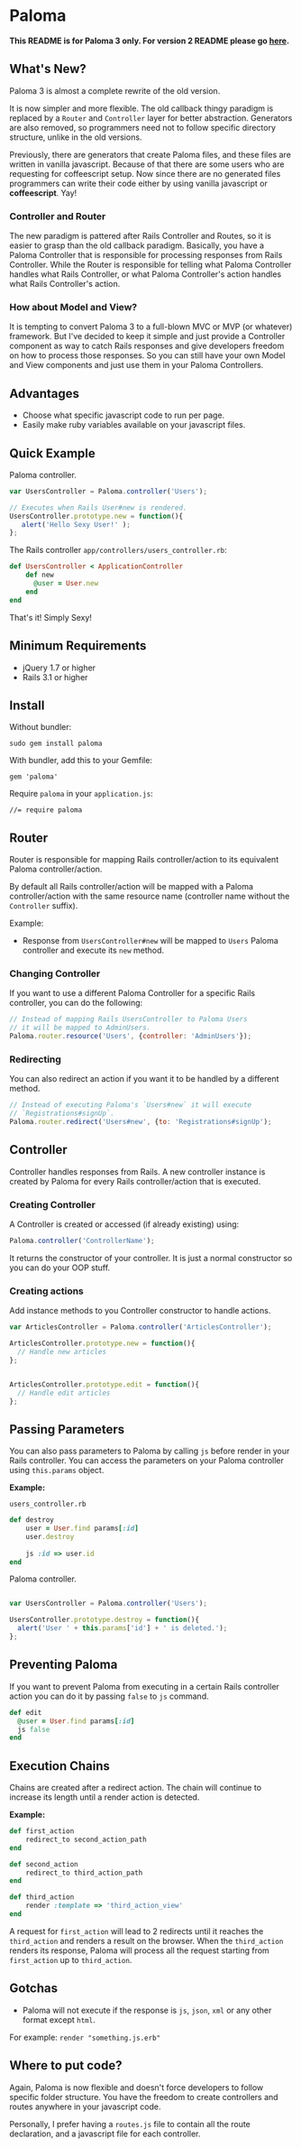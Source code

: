 # Paloma

**This README is for Paloma 3 only. 
For version 2 README please go [here](https://github.com/kbparagua/paloma/blob/2.0/README.md).**


## What's New?
Paloma 3 is almost a complete rewrite of the old version.

It is now simpler and more flexible. The old callback thingy paradigm is replaced by a `Router` and `Controller` layer for better abstraction. Generators are also removed, so programmers need not to follow specific directory structure, unlike in the old versions.

Previously, there are generators that create Paloma files, and these files are written in vanilla javascript. Because of that there are some users who are requesting for coffeescript setup. Now since there are no generated files programmers can write their code either by using vanilla javascript or **coffeescript**. Yay!

### Controller and Router
The new paradigm is pattered after Rails Controller and Routes, so it is easier to grasp than the old callback paradigm. Basically, you have a Paloma Controller that is responsible for processing responses from Rails Controller. While the Router is responsible for telling what Paloma Controller handles what Rails Controller, or what Paloma Controller's action handles what Rails Controller's action. 


### How about Model and View?

It is tempting to convert Paloma 3 to a full-blown MVC or MVP (or whatever) framework. But I've decided to keep it simple and just provide a Controller component as way to catch Rails responses and give developers freedom on how to process those responses. So you can still have your own Model and View components and just use them in your Paloma Controllers.


## Advantages
* Choose what specific javascript code to run per page.
* Easily make ruby variables available on your javascript files.


## Quick Example

Paloma controller.

```javascript
var UsersController = Paloma.controller('Users');

// Executes when Rails User#new is rendered.
UsersController.prototype.new = function(){
   alert('Hello Sexy User!' );
};
```
 
The Rails controller `app/controllers/users_controller.rb`:

```ruby
def UsersController < ApplicationController
    def new
      @user = User.new
    end
end
```

That's it! Simply Sexy!

Minimum Requirements
-
* jQuery 1.7 or higher
* Rails 3.1 or higher


## Install

Without bundler:
```
sudo gem install paloma
```

With bundler, add this to your Gemfile:
```
gem 'paloma'
```


Require `paloma` in your `application.js`:
```
//= require paloma
```


## Router

Router is responsible for mapping Rails controller/action to its equivalent Paloma controller/action.

By default all Rails controller/action will be mapped with a Paloma controller/action with the same resource name (controller name without the `Controller` suffix).

Example:
* Response from `UsersController#new` will be mapped to `Users` Paloma controller and execute its `new` method.

### Changing Controller

If you want to use a different Paloma Controller for a specific Rails controller, you can do the following:

```javascript
// Instead of mapping Rails UsersController to Paloma Users
// it will be mapped to AdminUsers.
Paloma.router.resource('Users', {controller: 'AdminUsers'});
```

### Redirecting

You can also redirect an action if you want it to be handled by a different method.

```javascript
// Instead of executing Paloma's `Users#new` it will execute
// `Registrations#signUp`.
Paloma.router.redirect('Users#new', {to: 'Registrations#signUp');
```

## Controller

Controller handles responses from Rails. A new controller instance is created by Paloma for every Rails controller/action that is executed.

### Creating Controller

A Controller is created or accessed (if already existing) using:

```javascript
Paloma.controller('ControllerName');
``` 

It returns the constructor of your controller. It is just a normal constructor so you can do your OOP stuff.


### Creating actions

Add instance methods to you Controller constructor to handle actions.

```javascript
var ArticlesController = Paloma.controller('ArticlesController');

ArticlesController.prototype.new = function(){
  // Handle new articles
};


ArticlesController.prototype.edit = function(){
  // Handle edit articles
};
```

## Passing Parameters

You can also pass parameters to Paloma by calling `js` before render in your Rails controller. You can access the parameters on your Paloma controller using `this.params` object.

**Example:**

`users_controller.rb`
```ruby
def destroy
    user = User.find params[:id]
    user.destroy
    
    js :id => user.id
end
```

Paloma controller.

```javascript

var UsersController = Paloma.controller('Users');

UsersController.prototype.destroy = function(){
  alert('User ' + this.params['id'] + ' is deleted.');
};
```

## Preventing Paloma

If you want to prevent Paloma from executing in a certain Rails controller action you can do it by passing `false` to `js` command.

```ruby
def edit
  @user = User.find params[:id]
  js false
end
```

## Execution Chains

Chains are created after a redirect action. The chain will continue to increase its length until a render action is detected.

**Example:**

```ruby
def first_action
    redirect_to second_action_path
end

def second_action
    redirect_to third_action_path
end

def third_action
    render :template => 'third_action_view'
end
```

A request for `first_action` will lead to 2 redirects until it reaches the `third_action` and renders a result on the browser. When the `third_action` renders its response, Paloma will process all the request starting from `first_action` up to `third_action`.


## Gotchas

* Paloma  will not execute if the response is `js`, `json`, `xml` or any other format except `html`.

For example: `render "something.js.erb"`


## Where to put code?

Again, Paloma is now flexible and doesn't force developers to follow specific folder structure.
You have the freedom to create controllers and routes anywhere in your javascript code. 

Personally, I prefer having a `routes.js` file to contain all the route declaration, and a javascript file for each controller.
